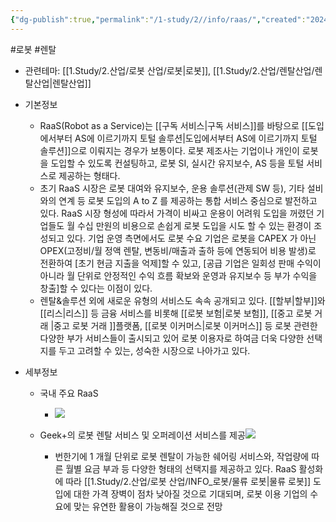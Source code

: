 ```yaml
---
{"dg-publish":true,"permalink":"/1-study/2//info/raas/","created":"2024-11-20T21:02:28.012+09:00","updated":"2025-06-03T20:07:20.100+09:00"}
---
```


#로봇 #렌탈 

- 관련테마: [[1.Study/2.산업/로봇 산업/로봇\|로봇]], [[1.Study/2.산업/렌탈산업/렌탈산업\|렌탈산업]]


- 기본정보
	- RaaS(Robot as a Service)는 [[구독 서비스\|구독 서비스]]를 바탕으로 [[도입에서부터 AS에 이르기까지 토털 솔루션\|도입에서부터 AS에 이르기까지 토털 솔루션]]으로 이뤄지는 경우가 보통이다. 로봇 제조사는 기업이나 개인이 로봇을 도입할 수 있도록 컨설팅하고, 로봇 SI, 실시간 유지보수, AS 등을 토털 서비스로 제공하는 형태다.  
	- 초기 RaaS 시장은 로봇 대여와 유지보수, 운용 솔루션(관제 SW 등), 기타 설비와의 연계 등 로봇 도입의 A to Z 를 제공하는 통합 서비스 중심으로 발전하고 있다. RaaS 시장 형성에 따라서 가격이 비싸고 운용이 어려워 도입을 꺼렸던 기업들도 월 수십 만원의 비용으로 손쉽게 로봇 도입을 시도 할 수 있는 환경이 조성되고 있다. 기업 운영 측면에서도 로봇 수요 기업은 로봇을 CAPEX 가 아닌 OPEX(고정비/월 정액 렌탈, 변동비/매출과 출하 등에 연동되어 비용 발생)로 전환하여 [초기 현금 지출을 억제]할 수 있고, [공급 기업은 일회성 판매 수익이 아니라 월 단위로 안정적인 수익 흐름 확보와 운영과 유지보수 등 부가 수익을 창출]할 수 있다는 이점이 있다.
	- 렌탈&솔루션 외에 새로운 유형의 서비스도 속속 공개되고 있다. [[할부\|할부]]와 [[리스\|리스]] 등 금융 서비스를 비롯해 [[로봇 보험\|로봇 보험]], [[중고 로봇 거래 \|중고 로봇 거래 ]]플랫폼, [[로봇 이커머스\|로봇 이커머스]] 등 로봇 관련한 다양한 부가 서비스들이 출시되고 있어 로봇 이용자로 하여금 더욱 다양한 선택지를 두고 고려할 수 있는, 성숙한 시장으로 나아가고 있다.


- 세부정보
	- 국내 주요 RaaS
		- ![](https://i.imgur.com/8U66rUz.png)

	- Geek+의 로봇 렌탈 서비스 및 오퍼레이션 서비스를 제공![](https://i.imgur.com/2IXWm6p.png)
		- 번한기에 1 개월 단위로 로봇 렌탈이 가능한 쉐어링 서비스와, 작업량에 따른 월별 요금 부과 등 다양한 형태의 선택지를 제공하고 있다. RaaS 활성화에 따라 [[1.Study/2.산업/로봇 산업/INFO_로봇/물류 로봇\|물류 로봇]] 도입에 대한 가격 장벽이 점차 낮아질 것으로 기대되며, 로봇 이용 기업의 수요에 맞는 유연한 활용이 가능해질 것으로 전망